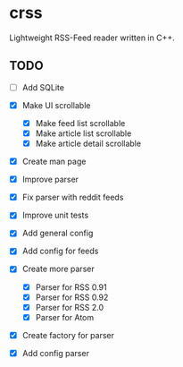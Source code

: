 # crss
Lightweight RSS-Feed reader written in C++.

## TODO
* [ ] Add SQLite
* [x] Make UI scrollable
    * [x] Make feed list scrollable
    * [x] Make article list scrollable
    * [x] Make article detail scrollable
* [x] Create man page
* [x] Improve parser
* [x] Fix parser with reddit feeds
* [x] Improve unit tests
* [x] Add general config 
* [x] Add config for feeds
* [x] Create more parser
	* [x] Parser for RSS 0.91
	* [x] Parser for RSS 0.92
	* [x] Parser for RSS 2.0
	* [x] Parser for Atom 
* [x] Create factory for parser
* [x] Add config parser

